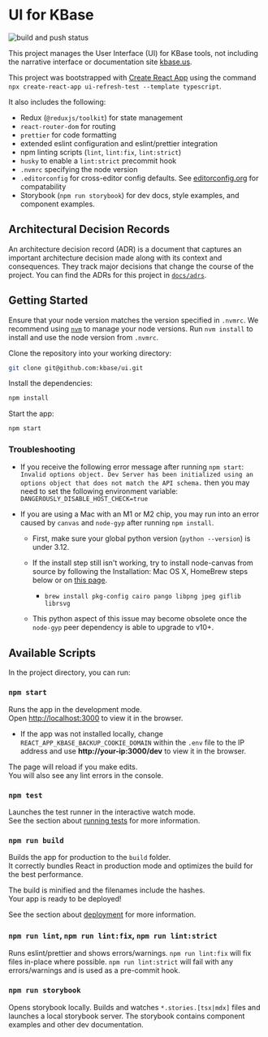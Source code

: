 # UI for KBase

![build and push status](https://github.com/kbase/ui/actions/workflows/build_and_push.yml/badge.svg)

This project manages the User Interface (UI) for KBase tools, not including the
narrative interface or documentation site [kbase.us](https://kbase.us).

This project was bootstrapped with [Create React App](https://github.com/facebook/create-react-app)
using the command `npx create-react-app ui-refresh-test --template typescript`.

It also includes the following:

- Redux (`@reduxjs/toolkit`) for state management
- `react-router-dom` for routing
- `prettier` for code formatting
- extended eslint configuration and eslint/prettier integration
- npm linting scripts (`lint`, `lint:fix`, `lint:strict`)
- `husky` to enable a `lint:strict` precommit hook
- `.nvmrc` specifying the node version
- `.editorconfig` for cross-editor config defaults. See
      [editorconfig.org](https://editorconfig.org) for compatability
- Storybook (`npm run storybook`) for dev docs, style examples, and component
    examples.

## Architectural Decision Records

An architecture decision record (ADR) is a document that captures an important
architecture decision made along with its context and consequences. They track
major decisions that change the course of the project. You can find the ADRs
for this project in [`docs/adrs`](docs/adrs).

## Getting Started

Ensure that your node version matches the version specified in `.nvmrc`. We
recommend using [`nvm`](https://github.com/nvm-sh/nvm) to manage your node
versions. Run `nvm install` to install and use the node version from `.nvmrc`.

Clone the repository into your working directory:

```sh
git clone git@github.com:kbase/ui.git
```

Install the dependencies:

```sh
npm install
```

Start the app:

```sh
npm start
```

### Troubleshooting

- If you receive the following error message after running `npm start`:
`Invalid options object. Dev Server has been initialized using an options object that does not match the API schema.`
then you may need to set the following environment variable:
`DANGEROUSLY_DISABLE_HOST_CHECK=true`
- If you are using a Mac with an M1 or M2 chip, you may run into an
error caused by `canvas` and `node-gyp` after running `npm install`.

    - First, make sure your global python version (`python --version`)
    is under 3.12.
    - If the install step still isn't working, try to install node-canvas
    from source by following the Installation: Mac OS X, HomeBrew steps below
    or on [this page](https://github.com/Automattic/node-canvas/wiki/Installation:-Mac-OS-X).

        - `brew install pkg-config cairo pango libpng jpeg giflib librsvg`
    - This python aspect of this issue may become obsolete once
    the `node-gyp` peer dependency is able to upgrade to v10+.

## Available Scripts

In the project directory, you can run:

### `npm start`

Runs the app in the development mode.\
Open [http://localhost:3000](http://localhost:3000) to view it in the browser.

- If the app was not installed locally, change `REACT_APP_KBASE_BACKUP_COOKIE_DOMAIN` within the `.env` file to the IP address and use **http<span>://</span>your-ip:3000/dev** to view it in the browser. 

The page will reload if you make edits.\
You will also see any lint errors in the console.

### `npm test`

Launches the test runner in the interactive watch mode.\
See the section about [running tests][running-tests]  for more information.

[running-tests]: https://facebook.github.io/create-react-app/docs/running-tests

### `npm run build`

Builds the app for production to the `build` folder.\
It correctly bundles React in production mode and optimizes the build for the
best performance.

The build is minified and the filenames include the hashes.\
Your app is ready to be deployed!

See the section about
[deployment](https://facebook.github.io/create-react-app/docs/deployment) for
more information.

### `npm run lint`, `npm run lint:fix`, `npm run lint:strict`

Runs eslint/prettier and shows errors/warnings. `npm run lint:fix` will fix
files in-place where possible. `npm run lint:strict` will fail with any
errors/warnings and is used as a pre-commit hook.

### `npm run storybook`

Opens storybook locally. Builds and watches `*.stories.[tsx|mdx]` files and
launches a local storybook server. The storybook contains component examples
and other dev documentation.
